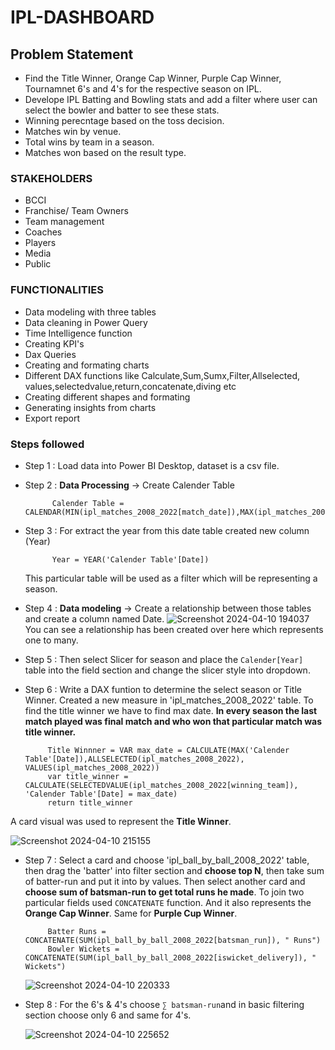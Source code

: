 # IPL-DASHBOARD


## Problem Statement

- Find the Title Winner, Orange Cap Winner, Purple Cap Winner, Tournamnet 6's and 4's for the respective season on IPL.
- Develope IPL Batting and Bowling stats and add a filter where user can select the bowler and batter to see these stats.
- Winning perecntage based on the toss decision.
- Matches win by venue.
- Total wins by team in a season.
- Matches won based on the result type.


### STAKEHOLDERS
- BCCI
- Franchise/ Team Owners
- Team management
- Coaches
- Players
- Media 
- Public

### FUNCTIONALITIES
- Data modeling with three tables
- Data cleaning in Power Query
- Time Intelligence function 
- Creating KPI's 
- Dax Queries
- Creating and formating charts
- Different DAX functions like Calculate,Sum,Sumx,Filter,Allselected,
  values,selectedvalue,return,concatenate,diving etc
- Creating different shapes and formating
- Generating insights from charts
- Export report

### Steps followed 

- Step 1 : Load data into Power BI Desktop, dataset is a csv file.
- Step 2 : **Data Processing** -> Create Calender Table 
           
            Calender Table = CALENDAR(MIN(ipl_matches_2008_2022[match_date]),MAX(ipl_matches_2008_2022[match_date]))

- Step 3 : For extract the year from this date table created new column (Year)

            Year = YEAR('Calender Table'[Date])
   This particular table will be used as a filter which will be representing a season.
- Step 4 : **Data modeling** -> Create a relationship between those tables and create a column named Date.
        ![Screenshot 2024-04-10 194037](https://github.com/principie/IPL-Dashboard/assets/93659513/71863c62-f580-4232-8029-da96c01d21d5)
        You can see a relationship has been created over here which represents one to many.
- Step 5 :  Then select Slicer for season and place the `Calender[Year]` table into the field section and change the slicer style into dropdown. 
- Step 6 : Write a DAX funtion to determine the select season or Title Winner. Created a new measure in 'ipl_matches_2008_2022' table. To find the title winner we have to find max date. **In every season the last match played was final match and who won that particular match was title winner.**

           
           Title Winnner = VAR max_date = CALCULATE(MAX('Calender Table'[Date]),ALLSELECTED(ipl_matches_2008_2022), VALUES(ipl_matches_2008_2022))
           var title_winner = CALCULATE(SELECTEDVALUE(ipl_matches_2008_2022[winning_team]), 'Calender Table'[Date] = max_date)
           return title_winner
A card visual was used to represent the **Title Winner**.

![Screenshot 2024-04-10 215155](https://github.com/principie/IPL-Dashboard/assets/93659513/63313b72-436f-4011-a5f6-1c658a846aca)
- Step 7 : Select a card and choose 'ipl_ball_by_ball_2008_2022' table, then drag the 'batter' into filter section and **choose top N**, then take sum of batter-run and put it into by values. Then select another card and **choose sum of batsman-run to get total runs he made**. To join two particular fields used `CONCATENATE` function. And it also represents the **Orange Cap Winner**. Same for **Purple Cup Winner**.
           
           Batter Runs = CONCATENATE(SUM(ipl_ball_by_ball_2008_2022[batsman_run]), " Runs")
           Bowler Wickets = CONCATENATE(SUM(ipl_ball_by_ball_2008_2022[iswicket_delivery]), " Wickets")




     ![Screenshot 2024-04-10 220333](https://github.com/principie/IPL-Dashboard/assets/93659513/6721da1e-c023-4d48-a53f-3fabbc5f412c)
- Step 8 : For the 6's & 4's choose `∑ batsman-run`and in basic filtering section choose only 6 and same for 4's.

     ![Screenshot 2024-04-10 225652](https://github.com/principie/IPL-Dashboard/assets/93659513/4472533f-9600-4439-955b-2c511829471d)
     
